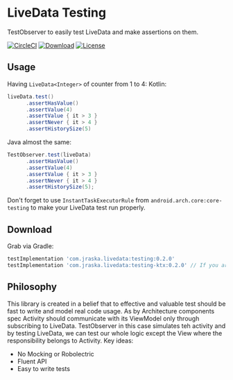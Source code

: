 # LiveData Testing
TestObserver to easily test LiveData and make assertions on them.

[![CircleCI](https://circleci.com/gh/jraska/livedata-testing.svg?style=svg)](https://circleci.com/gh/jraska/livedata-testing)
[![Download](https://api.bintray.com/packages/jraska/maven/com.jraska.livedata%3Atesting-ktx/images/download.svg)](https://bintray.com/jraska/maven/com.jraska.livedata%3Atesting-ktx/_latestVersion)
[![License](https://img.shields.io/badge/license-Apache%202.0-green.svg) ](https://github.com/jraska/Falcon/blob/master/LICENSE)

## Usage

Having `LiveData<Integer>` of counter from 1 to 4:
Kotlin:
```java
liveData.test()
      .assertHasValue()
      .assertValue(4)
      .assertValue { it > 3 }
      .assertNever { it > 4 }
      .assertHistorySize(5)
```

Java almost the same:
```java
TestObserver.test(liveData)
      .assertHasValue()
      .assertValue(4)
      .assertValue { it > 3 }
      .assertNever { it > 4 }
      .assertHistorySize(5);
```

Don't forget to use `InstantTaskExecutorRule` from `android.arch.core:core-testing` to make your LiveData test run properly.

<!-- TODO(josef): Example tests -->

## Download

Grab via Gradle:
```groovy
testImplementation 'com.jraska.livedata:testing:0.2.0'
testImplementation 'com.jraska.livedata:testing-ktx:0.2.0' // If you are Kotlin positive
```

## Philosophy

This library is created in a belief that to effective and valuable test should be fast to write and model real code usage.
As by Architecture components spec Activity should communicate with its ViewModel only through subscribing to LiveData.
TestObserver in this case simulates teh activity and by testing LiveData, we can test our whole logic except the View where the responsibility belongs to Activity.
Key ideas:
* No Mocking or Robolectric
* Fluent API
* Easy to write tests
